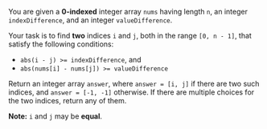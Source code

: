 You are given a **0-indexed** integer array `nums` having length `n`, an integer `indexDifference`, and an integer `valueDifference`.

Your task is to find **two** indices `i` and `j`, both in the range `[0, n - 1]`, that satisfy the following conditions:

- `abs(i - j) >= indexDifference`, and
- `abs(nums[i] - nums[j]) >= valueDifference`

Return an integer array `answer`, where `answer = [i, j]` if there are two such indices, and `answer = [-1, -1]` otherwise. If there are multiple choices for the two indices, return any of them.

**Note:** `i` and `j` may be **equal**.